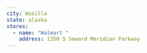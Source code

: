 ```yaml
---
city: Wasilla
state: alaska
stores:
  - name: "Walmart "
    address: 1350 S Seward Meridian Parkway
---
```

